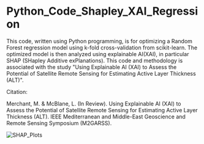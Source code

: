 # Python_Code_Shapley_XAI_Regression

This code, written using Python programming, is for optimizing a Random Forest regression model using k-fold cross-validation from scikit-learn. The optimized model is then analyzed using explainable AI(XAI), in particular SHAP (SHapley Additive exPlanations). This code and methodology is associated with the study "Using Explainable AI (XAI) to Assess the Potential of Satellite Remote Sensing for Estimating Active Layer Thickness (ALT)".

Citation:

Merchant, M. & McBlane, L. (In Review). Using Explainable AI (XAI) to Assess the Potential of Satellite Remote Sensing for Estimating Active Layer Thickness (ALT). IEEE Mediterranean and Middle-East Geoscience and Remote Sensing Symposium (M2GARSS).

![SHAP_Plots](https://github.com/RemoteSenseiMichael/Python_Code_Shapley_XAI_Regression/assets/83989128/797e588f-7821-4195-9cee-45f95059f622)
